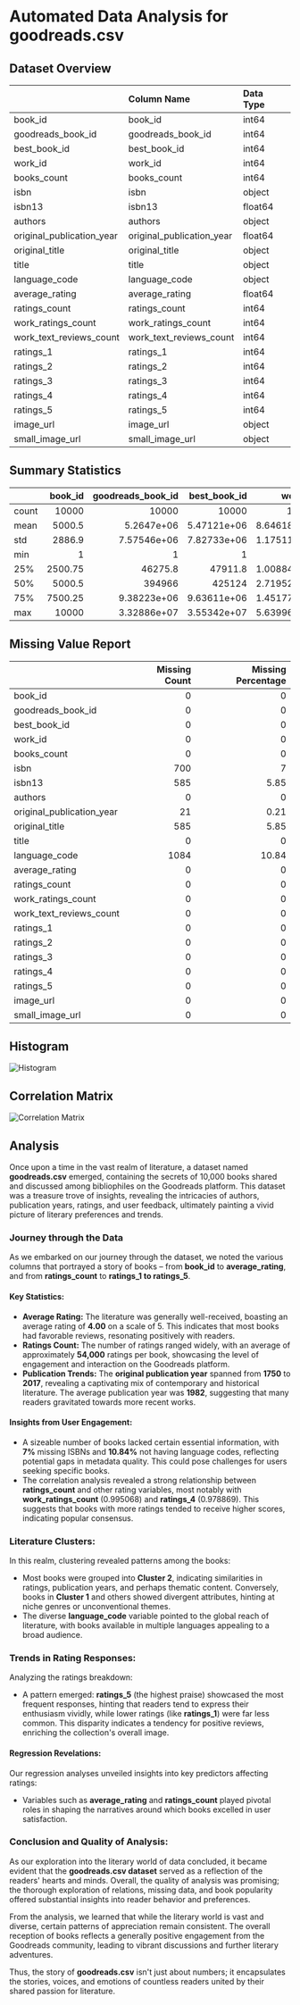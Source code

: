 # Automated Data Analysis for goodreads.csv

## Dataset Overview
|                           | Column Name               | Data Type   |
|:--------------------------|:--------------------------|:------------|
| book_id                   | book_id                   | int64       |
| goodreads_book_id         | goodreads_book_id         | int64       |
| best_book_id              | best_book_id              | int64       |
| work_id                   | work_id                   | int64       |
| books_count               | books_count               | int64       |
| isbn                      | isbn                      | object      |
| isbn13                    | isbn13                    | float64     |
| authors                   | authors                   | object      |
| original_publication_year | original_publication_year | float64     |
| original_title            | original_title            | object      |
| title                     | title                     | object      |
| language_code             | language_code             | object      |
| average_rating            | average_rating            | float64     |
| ratings_count             | ratings_count             | int64       |
| work_ratings_count        | work_ratings_count        | int64       |
| work_text_reviews_count   | work_text_reviews_count   | int64       |
| ratings_1                 | ratings_1                 | int64       |
| ratings_2                 | ratings_2                 | int64       |
| ratings_3                 | ratings_3                 | int64       |
| ratings_4                 | ratings_4                 | int64       |
| ratings_5                 | ratings_5                 | int64       |
| image_url                 | image_url                 | object      |
| small_image_url           | small_image_url           | object      |
## Summary Statistics
|       |   book_id |   goodreads_book_id |     best_book_id |         work_id |   books_count |         isbn13 |   original_publication_year |   average_rating |    ratings_count |   work_ratings_count |   work_text_reviews_count |   ratings_1 |   ratings_2 |   ratings_3 |      ratings_4 |       ratings_5 |
|:------|----------:|--------------------:|-----------------:|----------------:|--------------:|---------------:|----------------------------:|-----------------:|-----------------:|---------------------:|--------------------------:|------------:|------------:|------------:|---------------:|----------------:|
| count |  10000    |     10000           |  10000           | 10000           |    10000      | 9415           |                    9979     |     10000        |  10000           |      10000           |                  10000    |    10000    |    10000    |     10000   | 10000          | 10000           |
| mean  |   5000.5  |         5.2647e+06  |      5.47121e+06 |     8.64618e+06 |       75.7127 |    9.75504e+12 |                    1981.99  |         4.00219  |  54001.2         |      59687.3         |                   2919.96 |     1345.04 |     3110.89 |     11475.9 | 19965.7        | 23789.8         |
| std   |   2886.9  |         7.57546e+06 |      7.82733e+06 |     1.17511e+07 |      170.471  |    4.42862e+11 |                     152.577 |         0.254427 | 157370           |     167804           |                   6124.38 |     6635.63 |     9717.12 |     28546.4 | 51447.4        | 79768.9         |
| min   |      1    |         1           |      1           |    87           |        1      |    1.9517e+08  |                   -1750     |         2.47     |   2716           |       5510           |                      3    |       11    |       30    |       323   |   750          |   754           |
| 25%   |   2500.75 |     46275.8         |  47911.8         |     1.00884e+06 |       23      |    9.78032e+12 |                    1990     |         3.85     |  13568.8         |      15438.8         |                    694    |      196    |      656    |      3112   |  5405.75       |  5334           |
| 50%   |   5000.5  |    394966           | 425124           |     2.71952e+06 |       40      |    9.78045e+12 |                    2004     |         4.02     |  21155.5         |      23832.5         |                   1402    |      391    |     1163    |      4894   |  8269.5        |  8836           |
| 75%   |   7500.25 |         9.38223e+06 |      9.63611e+06 |     1.45177e+07 |       67      |    9.78083e+12 |                    2011     |         4.18     |  41053.5         |      45915           |                   2744.25 |      885    |     2353.25 |      9287   | 16023.5        | 17304.5         |
| max   |  10000    |         3.32886e+07 |      3.55342e+07 |     5.63996e+07 |     3455      |    9.79001e+12 |                    2017     |         4.82     |      4.78065e+06 |          4.94236e+06 |                 155254    |   456191    |   436802    |    793319   |     1.4813e+06 |     3.01154e+06 |

 ## Missing Value Report
|                           |   Missing Count |   Missing Percentage |
|:--------------------------|----------------:|---------------------:|
| book_id                   |               0 |                 0    |
| goodreads_book_id         |               0 |                 0    |
| best_book_id              |               0 |                 0    |
| work_id                   |               0 |                 0    |
| books_count               |               0 |                 0    |
| isbn                      |             700 |                 7    |
| isbn13                    |             585 |                 5.85 |
| authors                   |               0 |                 0    |
| original_publication_year |              21 |                 0.21 |
| original_title            |             585 |                 5.85 |
| title                     |               0 |                 0    |
| language_code             |            1084 |                10.84 |
| average_rating            |               0 |                 0    |
| ratings_count             |               0 |                 0    |
| work_ratings_count        |               0 |                 0    |
| work_text_reviews_count   |               0 |                 0    |
| ratings_1                 |               0 |                 0    |
| ratings_2                 |               0 |                 0    |
| ratings_3                 |               0 |                 0    |
| ratings_4                 |               0 |                 0    |
| ratings_5                 |               0 |                 0    |
| image_url                 |               0 |                 0    |
| small_image_url           |               0 |                 0    |

## Histogram



![Histogram](histogram.png)

## Correlation Matrix


![Correlation Matrix](correlation_heatmap.png)

## Analysis
Once upon a time in the vast realm of literature, a dataset named **goodreads.csv** emerged, containing the secrets of 10,000 books shared and discussed among bibliophiles on the Goodreads platform. This dataset was a treasure trove of insights, revealing the intricacies of authors, publication years, ratings, and user feedback, ultimately painting a vivid picture of literary preferences and trends.

### Journey through the Data

As we embarked on our journey through the dataset, we noted the various columns that portrayed a story of books – from **book_id** to **average_rating**, and from **ratings_count** to **ratings_1 to ratings_5**. 

#### Key Statistics:
- **Average Rating:** The literature was generally well-received, boasting an average rating of **4.00** on a scale of 5. This indicates that most books had favorable reviews, resonating positively with readers.
- **Ratings Count:** The number of ratings ranged widely, with an average of approximately **54,000** ratings per book, showcasing the level of engagement and interaction on the Goodreads platform.
- **Publication Trends:** The **original publication year** spanned from **1750** to **2017**, revealing a captivating mix of contemporary and historical literature. The average publication year was **1982**, suggesting that many readers gravitated towards more recent works.

#### Insights from User Engagement:
- A sizeable number of books lacked certain essential information, with **7%** missing ISBNs and **10.84%** not having language codes, reflecting potential gaps in metadata quality. This could pose challenges for users seeking specific books.
- The correlation analysis revealed a strong relationship between **ratings_count** and other rating variables, most notably with **work_ratings_count** (0.995068) and **ratings_4** (0.978869). This suggests that books with more ratings tended to receive higher scores, indicating popular consensus.

### Literature Clusters:
In this realm, clustering revealed patterns among the books:
- Most books were grouped into **Cluster 2**, indicating similarities in ratings, publication years, and perhaps thematic content. Conversely, books in **Cluster 1** and others showed divergent attributes, hinting at niche genres or unconventional themes.
- The diverse **language_code** variable pointed to the global reach of literature, with books available in multiple languages appealing to a broad audience.

### Trends in Rating Responses:
Analyzing the ratings breakdown:
- A pattern emerged: **ratings_5** (the highest praise) showcased the most frequent responses, hinting that readers tend to express their enthusiasm vividly, while lower ratings (like **ratings_1**) were far less common. This disparity indicates a tendency for positive reviews, enriching the collection's overall image.

#### Regression Revelations:
Our regression analyses unveiled insights into key predictors affecting ratings:
- Variables such as **average_rating** and **ratings_count** played pivotal roles in shaping the narratives around which books excelled in user satisfaction. 

### Conclusion and Quality of Analysis:
As our exploration into the literary world of data concluded, it became evident that the **goodreads.csv dataset** served as a reflection of the readers' hearts and minds. Overall, the quality of analysis was promising; the thorough exploration of relations, missing data, and book popularity offered substantial insights into reader behavior and preferences.

From the analysis, we learned that while the literary world is vast and diverse, certain patterns of appreciation remain consistent. The overall reception of books reflects a generally positive engagement from the Goodreads community, leading to vibrant discussions and further literary adventures.

Thus, the story of **goodreads.csv** isn't just about numbers; it encapsulates the stories, voices, and emotions of countless readers united by their shared passion for literature.